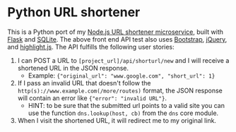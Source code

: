 # Python URL shortener

This is a Python port of my [Node.js URL shortener microservice](https://ty-urlshortener.glitch.me/), built with [Flask](https://flask.palletsprojects.com/en/1.1.x/) and [SQLite](https://sqlite.org/index.html). The above front end API test also uses [Bootstrap](https://getbootstrap.com/), [jQuery](https://jquery.com/), and [highlight.js](https://highlightjs.org/). The API fulfills the following user stories:

1. I can POST a URL to `[project_url]/api/shorturl/new` and I will receive a shortened URL in the JSON response.
   - Example: `{"original_url": "www.google.com", "short_url": 1}`
2. If I pass an invalid URL that doesn't follow the `http(s)://www.example.com(/more/routes)` format, the JSON response will contain an error like `{"error": "invalid URL"}`.
   - HINT: to be sure that the submitted url points to a valid site you can use the function `dns.lookup(host, cb)` from the `dns` core module.
3. When I visit the shortened URL, it will redirect me to my original link.
